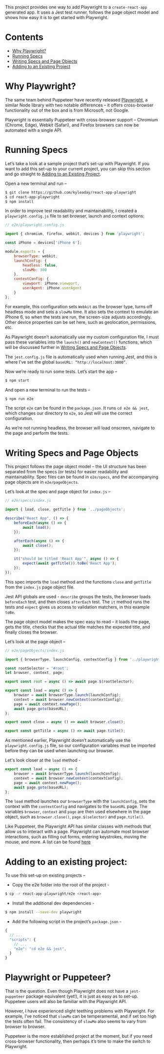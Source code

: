 This project provides one way to add Playwright to a `create-react-app` generated app. It uses a Jest test runner, follows the page object model and shows how easy it is to get started with Playwright.

# Contents

* [Why Playwright?](#why-playwright)
* [Running Specs](#running-specs)
* [Writing Specs and Page Objects](#writing-specs-and-page-objects)
* [Adding to an Existing Project](#adding-to-an-existing-project)

# Why Playwright?

The same team behind Puppeteer have recently released [Playwright](https://github.com/microsoft/playwright), a similar Node library with two notable differences – it offers cross-browser functionality out of the box and is from Microsoft, not Google.

Playwright is essentially Puppeteer with cross-browser support – Chromium (Chrome, Edge), Webkit (Safari), and Firefox browsers can now be automated with a single API.

# Running Specs

Let’s take a look at a sample project that’s set-up with Playwright. If you want to add this set-up to your current project, you can skip this section and go straight to [Adding to an Existing Project](#adding-to-an-existing-project).

Open a new terminal and run –

```bash
$ git clone https://github.com/kyleaday/react-app-playwright
$ cd react-app-playwright
$ npm install
```

In order to improve test readability and maintainability, I created a `playwright.config.js` file to set browser, launch and context options:

```js
// e2e/playwright.config.js

import { chromium, firefox, webkit, devices } from 'playwright';

const iPhone = devices['iPhone 6'];

module.exports = {
    browserType: webkit,
    launchConfig: {
        headless: false,
        slowMo: 300
    },
    contextConfig: {
        viewport: iPhone.viewport,
        userAgent: iPhone.userAgent
    }
};
```

For example, this configuration sets `Webkit` as the browser type, turns off headless mode and sets a `slowMo` time. It also sets the context to emulate an iPhone 6, so when the tests are run, the screen-size adjusts accordingly. Other device properties can be set here, such as geolocation, permissions, etc.

As Playwright doesn’t automatically use my custom configuration file, I must pass these variables into the `launch()` and `newContext()` functions, which will be discussed further in [Writing Specs and Page Objects](#writing-specs-and-page-objects).

The `jest.config.js` file is automatically used when running Jest, and this is where I’ve set the global `baseURL: “http://localhost:3000”`.

Now we’re ready to run some tests. Let’s start the app –

```bash
$ npm start
```

And open a new terminal to run the tests –

```bash
$ npm run e2e
```

The script `e2e` can be found in the `package.json`. It runs `cd e2e && jest`, which changes our directory to `e2e`, so Jest will use the correct configuration.

As we’re not running headless, the browser will load onscreen, navigate to the page and perform the tests.

# Writing Specs and Page Objects

This project follows the page object model – the UI structure has been separated from the specs (or tests) for easier readability and maintainability. Spec files can be found in `e2e/specs`, and the accompanying page objects are in `e2e/pageObjects`. 

Let’s look at the spec and page object for `index.js` –
 
```js
// e2e/specs/index.js

import { load, close, getTitle } from '../pageObjects';

describe("React App", () => {
    beforeEach(async () => {
        await load();
    });

    afterEach(async () => {
        await close();
    });

    it("should be titled 'React App'", async () => {
        expect(await getTitle()).toBe('React App');
    });
});
```

This spec imports the `load` method and the functions `close` and `getTitle` from the `index.js` page object file.

Jest API globals are used - `describe` groups the tests, the browser loads `beforeEach` test, and then closes `afterEach` test. The `it` method runs the tests and `expect` gives us access to validation matchers, in this example `toBe`.

The page object model makes the spec easy to read – it loads the page, gets the title, checks that the actual title matches the expected title, and finally closes the browser.

Let’s look at the page object –

```js
// e2e/pageObjects/index.js

import { browserType, launchConfig, contextConfig } from '../playwright.config'

const rootSelector = '#root';
let browser, context, page;

export const root = async () => await page.$(rootSelector);

export const load = async () => {
    browser = await browserType.launch(launchConfig);
    context = await browser.newContext(contextConfig);
    page = await context.newPage();
    await page.goto(baseURL);
};

export const close = async () => await browser.close();

export const getTitle = async () => await page.title();
```

As mentioned earlier, Playwright doesn’t automatically use the `playwright.config.js` file, so our configuration variables must be imported before they can be used when launching our browser.

Let's look closer at the `load` method -

```js
export const load = async () => {
    browser = await browserType.launch(launchConfig);
    context = await browser.newContext(contextConfig);
    page = await context.newPage();
    await page.goto(baseURL);
};
```

The `load` method launches our `browserType` with the `launchConfig`, sets the context with the `contextConfig` and navigates to the `baseURL` page. The variables `browser`, `context` and `page` are then used elsewhere in the page object, such as `browser.close()`, `page.$(selector)` and `page.title()`.

Like Puppeteer, the Playwright API has similar classes with methods that allow us to interact with a page. Playwright can automate most browser interactions, such as filling out forms, entering keystrokes, moving the mouse, and more. A list can be found [here](https://github.com/microsoft/playwright/blob/master/docs/api.md)

# Adding to an existing project:

To use this set-up on existing projects –

* Copy the e2e folder into the root of the project -

```bash
$ cp -r react-app-playwright/e2e <react-app>
```

* Install the additional dev dependencies -

```bash
$ npm install --save-dev playwright
```

* Add the following script in the project’s `package.json` -

```js
{
  // ...
  "scripts": {
    // ...
    "e2e": "cd e2e && jest",
  }
}
```

# Playwright or Puppeteer?

That is the question. Even though Playwright does not have a `jest-puppeteer` package equivalent (yet!), it is just as easy as to set-up. Puppeteer users will also be familiar with the Playwright API.

However, I have experienced slight teething problems with Playwright. For example, I’ve noticed that `slowMo` can be temperamental, and if set too high the tests often fail. The consistency of `slowMo` also seems to vary from browser to browser.

Puppeteer is the more established project at the moment, but if you need cross-browser functionality, then perhaps it’s time to make the switch to Playwright.